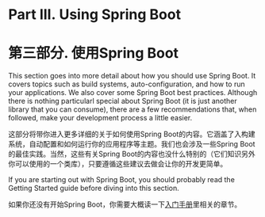 # Part III. Using Spring Boot
# 第三部分. 使用Spring Boot

This section goes into more detail about how you should use Spring Boot. It covers topics such as build systems, auto-configuration, and how to run your applications. We also cover some Spring Boot best practices. Although there is nothing particularl special about Spring Boot (it is just another library that you can consume), there are a few recommendations that, when followed, make your development process a little easier.

这部分将带你进入更多详细的关于如何使用Spring Boot的内容。它涵盖了入构建系统，自动配置和如何运行你的应用程序等主题。我们也会涉及一些Spring Boot的最佳实践。当然，这些有关Spring Boot的内容也没什么特别的（它们知识另外你可以使用的一个类库），只要遵循这些建议去做会让你的开发更简单。

If you are starting out with Spring Boot, you should probably read the Getting Started guide before diving into this section.

如果你还没有开始Spring Boot，你需要大概读一下[入门手册](../PartII.GettingStarted/)里相关的章节。